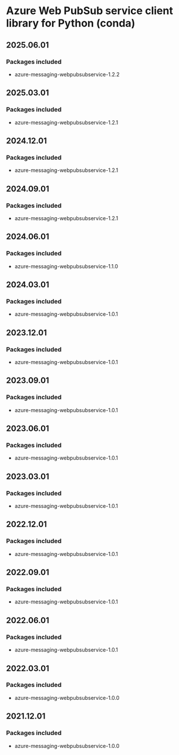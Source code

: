 # Azure Web PubSub service client library for Python (conda)

## 2025.06.01

### Packages included

- azure-messaging-webpubsubservice-1.2.2

## 2025.03.01

### Packages included

- azure-messaging-webpubsubservice-1.2.1

## 2024.12.01

### Packages included

- azure-messaging-webpubsubservice-1.2.1

## 2024.09.01

### Packages included

- azure-messaging-webpubsubservice-1.2.1

## 2024.06.01

### Packages included

- azure-messaging-webpubsubservice-1.1.0

## 2024.03.01

### Packages included

- azure-messaging-webpubsubservice-1.0.1

## 2023.12.01

### Packages included

- azure-messaging-webpubsubservice-1.0.1

## 2023.09.01

### Packages included

- azure-messaging-webpubsubservice-1.0.1

## 2023.06.01

### Packages included

- azure-messaging-webpubsubservice-1.0.1

## 2023.03.01

### Packages included

- azure-messaging-webpubsubservice-1.0.1

## 2022.12.01

### Packages included

- azure-messaging-webpubsubservice-1.0.1

## 2022.09.01

### Packages included

- azure-messaging-webpubsubservice-1.0.1

## 2022.06.01

### Packages included

- azure-messaging-webpubsubservice-1.0.1

## 2022.03.01

### Packages included

- azure-messaging-webpubsubservice-1.0.0

## 2021.12.01

### Packages included

- azure-messaging-webpubsubservice-1.0.0
